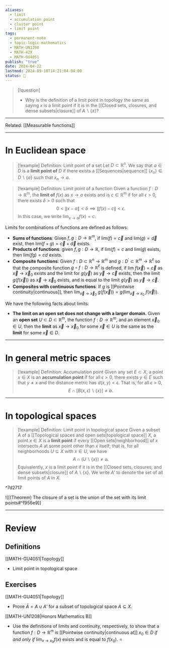 ```yaml
---
aliases:
  - limit
  - accumulation point
  - cluster point
  - limit point
tags:
  - permanent-note
  - topic-logic-mathematics
  - MATH-UN1208
  - MATH-42X
  - MATH-GU4051
publish: "true"
date: 2024-04-22
lastmod: 2024-09-18T14:21:04-04:00
status: 🔴
---
```


>[!question]
>- Why is the definition of a limit point in topology the same as saying $x$ is a limit point if it is in the [[Closed sets, closures, and dense subsets|closure]] of $A \backslash \{x\}$?

---

Related: [[Measurable functions]]

---
# In Euclidean space

>[!example] Definition: Limit point of a set
>Let $D \subset \mathbb R^n$. We say that $a \in D$ is a **limit point of** $D$ if there exists a [[Sequences|sequence]] $\{x_n\} \in D \backslash \{a\}$ such that $x_n \to a$.

>[!example] Definition: Limit point of a function
>Given a function $f: D \to \mathbb R^m$, the **limit of** $f(x)$ as $x \to a$ exists and is $c \in \mathbb R^m$ if for all $\epsilon > 0$, there exists $\delta > 0$ such that
>$$
>0 < \|x - a \| < \delta \implies \|f(x) - c \| < \epsilon.
>$$
>In this case, we write $\lim_{x \to a} f(x) = c$.

Limits for combinations of functions are defined as follows:
- **Sums of functions**: Given $f,g: D \to \mathbb R^m$, if $\text{lim}(f) = \vec c$ and $\text{lim}(g) = \vec d$ exist, then $\text{lim}(f+g) = \vec c + \vec d$ exists.
- **Products of functions**: given $f,g : D \to \mathbb R$, if $\text{lim}(f) = c$ and $\text{lim}(g)$ exists, then $\text{lim}(fg) = cd$ exists.
- **Composite functions**: Given $f : D \subset \mathbb R^n \to \mathbb R^m$ and $g: D^\prime \subset \mathbb R^m \to \mathbb R^\ell$ so that the composite function $g \circ f : D \to \mathbb R^\ell$ is defined, if $\text{lim} \ f(\vec x) = \vec c$ as $\vec x \to \vec x_0$ exists and the limit for $g(\vec y)$ as $\vec y \to \vec c$ exists, then the limit $g(f(\vec x))$ as $\vec x \to \vec x_0$ exists, and is equal to the limit $g(\vec y)$ as $\vec y \to \vec c$.
- **Composites with continuous functions**: If $g$ is [[Pointwise continuity|continuous]], then $\text{lim}_{\vec x \to \vec x_0} \ g(f(\vec x)) = g(\text{lim}_{\vec x \to x_0} \ f(\vec x))$.

We have the following facts about limits:
- **The limit on an open set does not change with a larger domain.** Given an **open set** $U \subset D \subset \mathbb R^m$, the function $f : D \to \mathbb R^m$, and an element $\vec x_0 \in U$, then the **limit** as $\vec x \to \vec x_0$ for some $\vec x \in U$ is the same as the **limit** for some $\vec x \in D$. 


---
# In general metric spaces

>[!example] Definition: Accumulation point
>Given any set $E \subset X$, a point $x \in X$ is an **accumulation point** if for all $\epsilon > 0$, there exists $y \in E$ such that $y \neq x$ and the distance metric has $d(x,y) < \epsilon$. That is, for all $\epsilon > 0$,
>$$
>E \cap [B(x, \epsilon) \backslash \{x\}] \neq \emptyset.
>$$


---

# In topological spaces


>[!example] Definition: Limit point in topological space
>Given a subset $A$ of a [[Topological spaces and open sets|topological space]] $X$, a point $x \in X$ is a **limit point** if every [[Open sets|neighborhood]] of $x$ intersects $A$ at some point other than $x$ itself; that is, for all neighborhoods $U \subseteq X$ with $x \in U$, we have
>$$
>A \cap (U \backslash \{x\}) \neq \varnothing.
>$$
>Equivalently, $x$ is a limit point if it is in the [[Closed sets, closures, and dense subsets|closure]] of $A \backslash \{x\}$. We write $A’$ to denote the set of all limit points of $A$ in $X$.

^7d2717

![[(Theorem) The closure of a set is the union of the set with its limit points#^f956e9]]


---
# Review

## Definitions

[[MATH-GU4051|Topology]]
- Limit point in topological space
## Exercises

[[MATH-GU4051|Topology]]
- Prove $\bar A = A \cup A’$ for a subset of topological space $A \subseteq X$.

[[MATH-UN1208|Honors Mathematics B]]
- Use the definitions of limits and continuity, respectively, to show that a function $f : D \to \mathbb R^m$ is [[Pointwise continuity|continuous at]] $x_0 \in D$ *if and only if* $\lim_{x \to x_0} f(x)$ exists and is equal to $f(x_0)$. ⭐